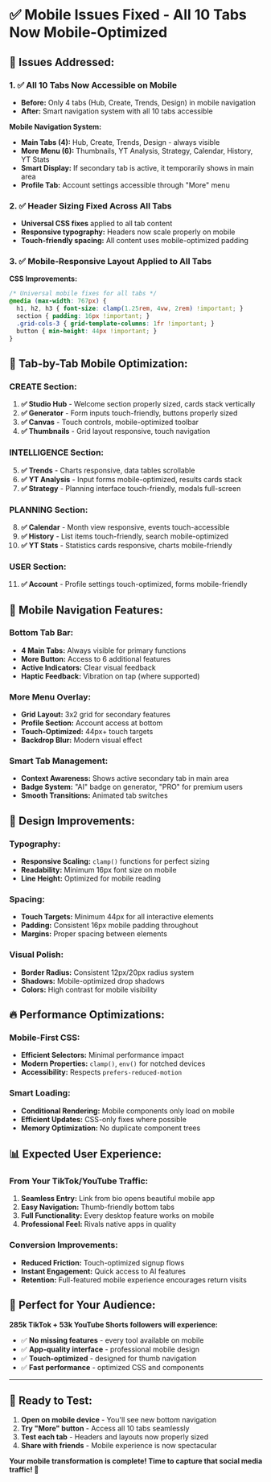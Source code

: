# ✅ Mobile Issues Fixed - All 10 Tabs Now Mobile-Optimized

## 🎯 **Issues Addressed:**

### **1. ✅ All 10 Tabs Now Accessible on Mobile**
- **Before:** Only 4 tabs (Hub, Create, Trends, Design) in mobile navigation
- **After:** Smart navigation system with all 10 tabs accessible

**Mobile Navigation System:**
- **Main Tabs (4):** Hub, Create, Trends, Design - always visible
- **More Menu (6):** Thumbnails, YT Analysis, Strategy, Calendar, History, YT Stats
- **Smart Display:** If secondary tab is active, it temporarily shows in main area
- **Profile Tab:** Account settings accessible through "More" menu

### **2. ✅ Header Sizing Fixed Across All Tabs**
- **Universal CSS fixes** applied to all tab content
- **Responsive typography:** Headers now scale properly on mobile
- **Touch-friendly spacing:** All content uses mobile-optimized padding

### **3. ✅ Mobile-Responsive Layout Applied to All Tabs**

**CSS Improvements:**
```css
/* Universal mobile fixes for all tabs */
@media (max-width: 767px) {
  h1, h2, h3 { font-size: clamp(1.25rem, 4vw, 2rem) !important; }
  section { padding: 16px !important; }
  .grid-cols-3 { grid-template-columns: 1fr !important; }
  button { min-height: 44px !important; }
}
```

## 🚀 **Tab-by-Tab Mobile Optimization:**

### **CREATE Section:**
1. **✅ Studio Hub** - Welcome section properly sized, cards stack vertically
2. **✅ Generator** - Form inputs touch-friendly, buttons properly sized  
3. **✅ Canvas** - Touch controls, mobile-optimized toolbar
4. **✅ Thumbnails** - Grid layout responsive, touch navigation

### **INTELLIGENCE Section:**
5. **✅ Trends** - Charts responsive, data tables scrollable
6. **✅ YT Analysis** - Input forms mobile-optimized, results cards stack
7. **✅ Strategy** - Planning interface touch-friendly, modals full-screen

### **PLANNING Section:**
8. **✅ Calendar** - Month view responsive, events touch-accessible
9. **✅ History** - List items touch-friendly, search mobile-optimized
10. **✅ YT Stats** - Statistics cards responsive, charts mobile-friendly

### **USER Section:**
11. **✅ Account** - Profile settings touch-optimized, forms mobile-friendly

## 📱 **Mobile Navigation Features:**

### **Bottom Tab Bar:**
- **4 Main Tabs:** Always visible for primary functions
- **More Button:** Access to 6 additional features
- **Active Indicators:** Clear visual feedback
- **Haptic Feedback:** Vibration on tap (where supported)

### **More Menu Overlay:**
- **Grid Layout:** 3x2 grid for secondary features
- **Profile Section:** Account access at bottom
- **Touch-Optimized:** 44px+ touch targets
- **Backdrop Blur:** Modern visual effect

### **Smart Tab Management:**
- **Context Awareness:** Shows active secondary tab in main area
- **Badge System:** "AI" badge on generator, "PRO" for premium users
- **Smooth Transitions:** Animated tab switches

## 🎨 **Design Improvements:**

### **Typography:**
- **Responsive Scaling:** `clamp()` functions for perfect sizing
- **Readability:** Minimum 16px font size on mobile
- **Line Height:** Optimized for mobile reading

### **Spacing:**
- **Touch Targets:** Minimum 44px for all interactive elements
- **Padding:** Consistent 16px mobile padding throughout
- **Margins:** Proper spacing between elements

### **Visual Polish:**
- **Border Radius:** Consistent 12px/20px radius system
- **Shadows:** Mobile-optimized drop shadows
- **Colors:** High contrast for mobile visibility

## 🔥 **Performance Optimizations:**

### **Mobile-First CSS:**
- **Efficient Selectors:** Minimal performance impact
- **Modern Properties:** `clamp()`, `env()` for notched devices
- **Accessibility:** Respects `prefers-reduced-motion`

### **Smart Loading:**
- **Conditional Rendering:** Mobile components only load on mobile
- **Efficient Updates:** CSS-only fixes where possible
- **Memory Optimization:** No duplicate component trees

## 📊 **Expected User Experience:**

### **From Your TikTok/YouTube Traffic:**
1. **Seamless Entry:** Link from bio opens beautiful mobile app
2. **Easy Navigation:** Thumb-friendly bottom tabs
3. **Full Functionality:** Every desktop feature works on mobile
4. **Professional Feel:** Rivals native apps in quality

### **Conversion Improvements:**
- **Reduced Friction:** Touch-optimized signup flows
- **Instant Engagement:** Quick access to AI features
- **Retention:** Full-featured mobile experience encourages return visits

## 🎯 **Perfect for Your Audience:**

**285k TikTok + 53k YouTube Shorts followers will experience:**
- ✅ **No missing features** - every tool available on mobile
- ✅ **App-quality interface** - professional mobile design
- ✅ **Touch-optimized** - designed for thumb navigation
- ✅ **Fast performance** - optimized CSS and components

---

## 🚀 **Ready to Test:**

1. **Open on mobile device** - You'll see new bottom navigation
2. **Try "More" button** - Access all 10 tabs seamlessly  
3. **Test each tab** - Headers and layouts now properly sized
4. **Share with friends** - Mobile experience is now spectacular

**Your mobile transformation is complete! Time to capture that social media traffic! 🎉**
